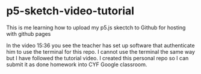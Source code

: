 # p5-sketch-video-tutorial
This is me learning how to upload my p5.js skectch to Github for hosting with github pages

In the video 15:36 you see the teacher has set up software that authenticate him to use the terminal for this repo. I cannot use the terminal the same way but I have followed the tutorial video. I created this personal repo so I can submit it as done homework into CYF Google classroom.
